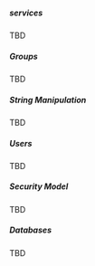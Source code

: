 ##### services
TBD

##### Groups
TBD

##### String Manipulation
TBD

##### Users
TBD

##### Security Model
TBD

##### Databases
TBD
